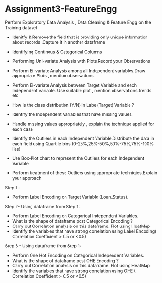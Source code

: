 # Assignment3-FeatureEngg

Perform Exploratory Data Analysis , Data Cleaning & Feature Engg on the Training dataset 
 
* Idenitfy & Remove the field that is providing only unique information about records .Capture it in another dataframe 

* Identifying Continous & Categorical Columns

* Performing Uni-variate Analysis with Plots.Record your Observations

* Perform Bi-variate Analysis among all Independent variables.Draw appropriate Plots , mention observations 

* Perform Bi-variate Analysis between Target Variable and each Independent variable. Use suitable plot , mention observations.trends etc

* How is the class distribution (Y/N) in Label(Target) Variable ?

* Identify the Independent Variables that have missing values.

* Handle missing values appropriately , explain the technique applied for each case

* Identify the Outliers in each Independent Variable.Distribute the data in each field using Quartile bins (0-25%,25%-50%,50%-75%,75%-100% iles)

* Use Box-Plot chart to represent the Outliers for each Independent Variable

* Perform treatment of these Outliers using appropriate techniqies.Explain your approach

Step 1 -
* Perform Label Encoding on Target Variable (Loan_Status). 

Step 2-
Using dataframe from Step 1:
* Perform Label Encoding on Categorical Independent Variables.
* What is the shape of dataframe post Categorical Encoding ?
* Carry out Correlation analysis on this dataframe. Plot using HeatMap
* Identify the variables that have strong correlation using Label Encoding( Correlation Coefficient > 0.5 or <0.5)

Step 3 -
Using dataframe from Step 1:
* Perform One Hot Encoding on Categorical Independent Variables.
* What is the shape of dataframe post OHE Encoding ?
* Carry out Correlation analysis on this dataframe. Plot using HeatMap
* Identify the variables that have strong correlation using OHE ( Correlation Coefficient > 0.5 or <0.5) 

